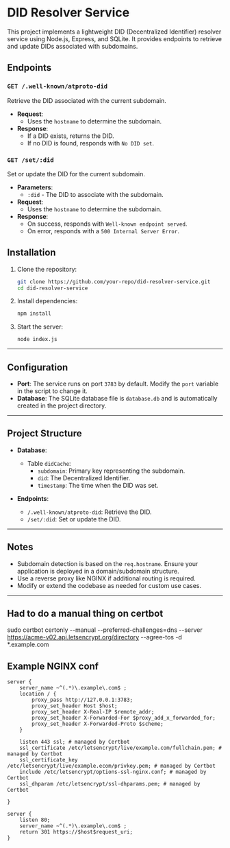 # DID Resolver Service

This project implements a lightweight DID (Decentralized Identifier) resolver service using Node.js, Express, and SQLite. It provides endpoints to retrieve and update DIDs associated with subdomains.

## Endpoints

### `GET /.well-known/atproto-did`

Retrieve the DID associated with the current subdomain.

- **Request**: 
  - Uses the `hostname` to determine the subdomain.
- **Response**:
  - If a DID exists, returns the DID.
  - If no DID is found, responds with `No DID set`.

### `GET /set/:did`

Set or update the DID for the current subdomain.

- **Parameters**:
  - `:did` - The DID to associate with the subdomain.
- **Request**:
  - Uses the `hostname` to determine the subdomain.
- **Response**:
  - On success, responds with `Well-known endpoint served`.
  - On error, responds with a `500 Internal Server Error`.

## Installation

1. Clone the repository:

    ```bash
    git clone https://github.com/your-repo/did-resolver-service.git
    cd did-resolver-service
    ```

2. Install dependencies:

    ```bash
    npm install
    ```

3. Start the server:

    ```bash
    node index.js
    ```

---

## Configuration

- **Port**: The service runs on port `3783` by default. Modify the `port` variable in the script to change it.
- **Database**: The SQLite database file is `database.db` and is automatically created in the project directory.

---

## Project Structure

- **Database**: 
  - Table `didCache`:
    - `subdomain`: Primary key representing the subdomain.
    - `did`: The Decentralized Identifier.
    - `timestamp`: The time when the DID was set.

- **Endpoints**:
  - `/.well-known/atproto-did`: Retrieve the DID.
  - `/set/:did`: Set or update the DID.

---

## Notes

- Subdomain detection is based on the `req.hostname`. Ensure your application is deployed in a domain/subdomain structure.
- Use a reverse proxy like NGINX if additional routing is required.
- Modify or extend the codebase as needed for custom use cases.

---

## Had to do a manual thing on certbot

sudo certbot certonly --manual --preferred-challenges=dns --server https://acme-v02.api.letsencrypt.org/directory --agree-tos -d *.example.com

## Example NGINX conf
````
server {
    server_name ~^(.*)\.example\.com$ ;
    location / {
        proxy_pass http://127.0.0.1:3783;
        proxy_set_header Host $host;
        proxy_set_header X-Real-IP $remote_addr;
        proxy_set_header X-Forwarded-For $proxy_add_x_forwarded_for;
        proxy_set_header X-Forwarded-Proto $scheme;
    }

    listen 443 ssl; # managed by Certbot
    ssl_certificate /etc/letsencrypt/live/example.com/fullchain.pem; # managed by Certbot
    ssl_certificate_key /etc/letsencrypt/live/example.ecom/privkey.pem; # managed by Certbot
    include /etc/letsencrypt/options-ssl-nginx.conf; # managed by Certbot
    ssl_dhparam /etc/letsencrypt/ssl-dhparams.pem; # managed by Certbot

}

server {
    listen 80;
    server_name ~^(.*)\.example\.com$ ;
    return 301 https://$host$request_uri;
}
````
